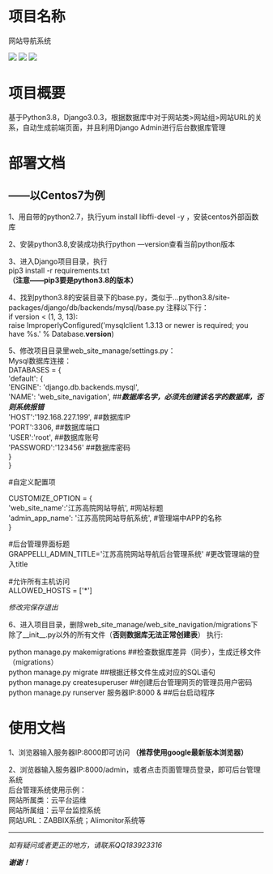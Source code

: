 # 项目名称
网站导航系统

![](https://img.shields.io/badge/language-python-orange.svg)
![](https://img.shields.io/badge/Python-v3.8-red.svg?colorA=abcdef)
![](https://img.shields.io/badge/Django-v3.0.3-blue.svg?colorA=abc)


项目概要
==

基于Python3.8，Django3.0.3，根据数据库中对于网站类>网站组>网站URL的关系，自动生成前端页面，并且利用Django Admin进行后台数据库管理

部署文档
==
## ——以Centos7为例  
1、用自带的python2.7，执行yum install libffi-devel -y ，安装centos外部函数库  

2、安装python3.8,安装成功执行python —version查看当前python版本  

3、进入Django项目目录，执行  
pip3 install -r requirements.txt  
__（注意——pip3要是python3.8的版本）__    

4、找到python3.8的安装目录下的base.py，类似于...python3.8/site-packages/django/db/backends/mysql/base.py
注释以下行：  
if version < (1, 3, 13):  
    raise ImproperlyConfigured('mysqlclient 1.3.13 or newer is required; you have %s.' % Database.__version__)  
    
 5、修改项目目录里web_site_manage/settings.py：  
 Mysql数据库连接：  
 DATABASES = {  
    'default': {  
        'ENGINE': 'django.db.backends.mysql',  
        'NAME': 'web_site_navigation',  ##___数据库名字，必须先创建该名字的数据库，否则系统报错___    
        'HOST':'192.168.227.199',       ##数据库IP  
        'PORT':3306,                    ##数据库端口  
        'USER':'root',                  ##数据库账号  
        'PASSWORD':'123456'             ##数据库密码  
    }  
}    

#自定义配置项    

CUSTOMIZE_OPTION = {  
    'web_site_name':'江苏高院网站导航',              #网站标题  
    'admin_app_name': '江苏高院网站导航系统',         #管理端中APP的名称  
}  


#后台管理界面标题  
GRAPPELLI_ADMIN_TITLE='江苏高院网站导航后台管理系统'  #更改管理端的登入title  

#允许所有主机访问  
ALLOWED_HOSTS = ['*']  

_修改完保存退出_  

    
 6、进入项目目录，删除web_site_manage/web_site_navigation/migrations下除了__init__.py以外的所有文件（__否则数据库无法正常创建表__）
 执行:  
 
 python manage.py makemigrations                       ##检查数据库差异（同步），生成迁移文件（migrations）    
 python manage.py migrate                              ##根据迁移文件生成对应的SQL语句     
 python manage.py createsuperuser                      ##创建后台管理网页的管理员用户密码  
 python manage.py runserver 服务器IP:8000 &             ##后台启动程序    
 

 
 使用文档
 ==
 1、浏览器输入服务器IP:8000即可访问  __（推荐使用google最新版本浏览器）__   
 
 2、浏览器输入服务器IP:8000/admin，或者点击页面管理员登录，即可后台管理系统   
 后台管理系统使用示例：  
 网站所属类：云平台运维  
 网站所属组：云平台监控系统  
 网站URL：ZABBIX系统；Alimonitor系统等  
 
 -----------------------------------------------
  *如有疑问或者更正的地方，请联系QQ183923316*  
 
 ___谢谢！___  
 



